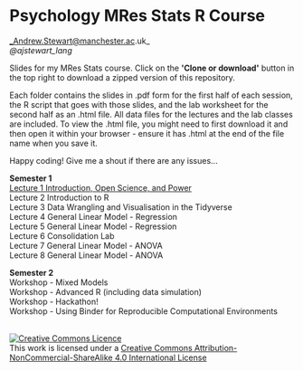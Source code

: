 # Psychology MRes Stats R Course
_Andrew.Stewart@manchester.ac.uk_ <br>
_@ajstewart_lang_

Slides for my MRes Stats course.  Click on the __'Clone or download'__ button in the top right to download a zipped version of this repository.

Each folder contains the slides in .pdf form for the first half of each session, the R script that goes with those slides, and the lab worksheet for the second half as an .html file.  All data files for the lectures and the lab classes are included.  To view the .html file, you might need to first download it and then open it within your browser - ensure it has .html at the end of the file name when you save it. 

Happy coding!  Give me a shout if there are any issues...

__Semester 1__<br>
[Lecture 1	Introduction, Open Science, and Power](http://ajstewartlang.github.io/MRes_slides/Lecture_1/index.html)<br>
Lecture 2	Introduction to R<br>
Lecture 3	Data Wrangling and Visualisation in the Tidyverse<br>
Lecture 4	General Linear Model - Regression<br>
Lecture 5	General Linear Model - Regression<br>
Lecture 6	Consolidation Lab<br>
Lecture 7	General Linear Model - ANOVA<br>
Lecture 8	General Linear Model - ANOVA<br>

__Semester 2__<br>
Workshop - Mixed Models<br>
Workshop - Advanced R (including data simulation)<br>
Workshop - Hackathon!<br> 
Workshop - Using Binder for Reproducible Computational Environments<br>
<br>

<a rel="license" href="http://creativecommons.org/licenses/by-nc-sa/4.0/"><img alt="Creative Commons Licence" style="border-width:0" src="https://i.creativecommons.org/l/by-nc-sa/4.0/88x31.png" /></a><br />This work is licensed under a <a rel="license" href="http://creativecommons.org/licenses/by-nc-sa/4.0/">Creative Commons Attribution-NonCommercial-ShareAlike 4.0 International License</a>
